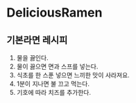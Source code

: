 # DeliciousRamen
## 기본라면 레시피
1. 물을 끓인다.
1. 물이 끓으면 면과 스프를 넣는다.
1. 식초를 한 스푼 넣으면 느끼한 맛이 사라져요.
1. 1분이 지나면 불 끄고 먹는다.
1. 기호에 따라 치즈를 추가한다.
